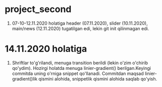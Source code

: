 # project_second 
1. 07-10-12.11.2020 holatiga
header (07.11.2020), slider (10.11.2020), main/news (12.11.2020) tugatilgan edi, lekin git init qilinmagan edi.
# 14.11.2020 holatiga
1. Shriftlar to'g'rilandi, menuga transition berildi (lekin o'zim o'chirib qo'ydim).
Hozirgi holatda menuga linier-gradient() berilgan.Keyingi commitda uning o'rniga snippet qo'llanadi. Commitdan maqsad linier-gradient()lik qismini alohida, snippetlik qismini alohida saqlab qo'yish.